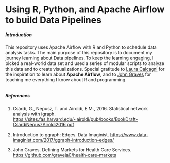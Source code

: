 # Using R, Python, and Apache Airflow to build Data Pipelines 

##### Introduction
This repository uses Apache Airflow with R and Python to schedule data analysis tasks. The main purpose of this repository is to document my journey learning about Data pipelines. To keep the learning engaging, I picked a real-world data set and used a series of modular scripts to analyze this data and to create visualizations. Special gratitude to [Laura Calcagni](https://lcalcagni.medium.com/running-r-scripts-in-airflow-using-airflow-bashoperators-6d827f5da5b1) for the inspiration to learn about **Apache Airflow**, and to [John Graves](https://github.com/graveja0/health-care-markets) for teaching me everything I know about R and programming. 

```

```


##### References
1. Csárdi, G., Nepusz, T. and Airoldi, E.M., 2016. Statistical network analysis with igraph.
         https://sites.fas.harvard.edu/~airoldi/pub/books/BookDraft-CsardiNepuszAiroldi2016.pdf
         
         
2. Introduction to ggraph: Edges. Data Imaginist. 
         https://www.data-imaginist.com/2017/ggraph-introduction-edges/
         
         
3. John Graves. Defining Markets for Health Care Services.
         https://github.com/graveja0/health-care-markets
